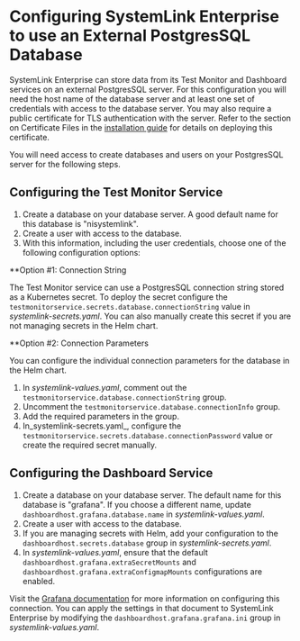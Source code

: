# Configuring SystemLink Enterprise to use an External PostgresSQL Database

SystemLink Enterprise can store data from its Test Monitor and Dashboard services on an external PostgresSQL server. For this configuration you will need the host name of the database server and at least one set of credentials with access to the database server. You may also require a public certificate for TLS authentication with the server. Refer to the section on Certificate Files in the [installation guide](installation-guide.md) for details on deploying this certificate.

You will need access to create databases and users on your PostgresSQL server for the following steps.

## Configuring the Test Monitor Service

1. Create a database on your database server. A good default name for this database is "nisystemlink".
2. Create a user with access to the database.
3. With this information, including the user credentials, choose one of the following configuration options:

**Option #1: Connection String

The Test Monitor service can use a PostgresSQL connection string stored as a Kubernetes secret. To deploy the secret configure the `testmonitorservice.secrets.database.connectionString` value in _systemlink-secrets.yaml_. You can also manually create this secret if you are not managing secrets in the Helm chart.

**Option #2: Connection Parameters

You can configure the individual connection parameters for the database in the Helm chart.

1. In _systemlink-values.yaml_, comment out the `testmonitorservice.database.connectionString` group.
2. Uncomment the `testmonitorservice.database.connectionInfo` group.
3. Add the required parameters in the group.
4. In_systemlink-secrets.yaml_,  configure the `testmonitorservice.secrets.database.connectionPassword` value or create the required secret manually.

## Configuring the Dashboard Service

1. Create a database on your database server. The default name for this database is "grafana". If you choose a different name, update `dashboardhost.grafana.database.name` in _systemlink-values.yaml_.
2. Create a user with access to the database.
3. If you are managing secrets with Helm, add your configuration to the `dashboardhost.secrets.database` group in _systemlink-secrets.yaml_.
4. In _systemlink-values.yaml_, ensure that the default `dashboardhost.grafana.extraSecretMounts` and `dashboardhost.grafana.extraConfigmapMounts` configurations are enabled.

Visit the [Grafana documentation](https://grafana.com/docs/grafana/latest/administration/configuration/#database) for more information on configuring this connection. You can apply the settings in that document to SystemLink Enterprise by modifying the `dashboardhost.grafana.grafana.ini` group in _systemlink-values.yaml_.

